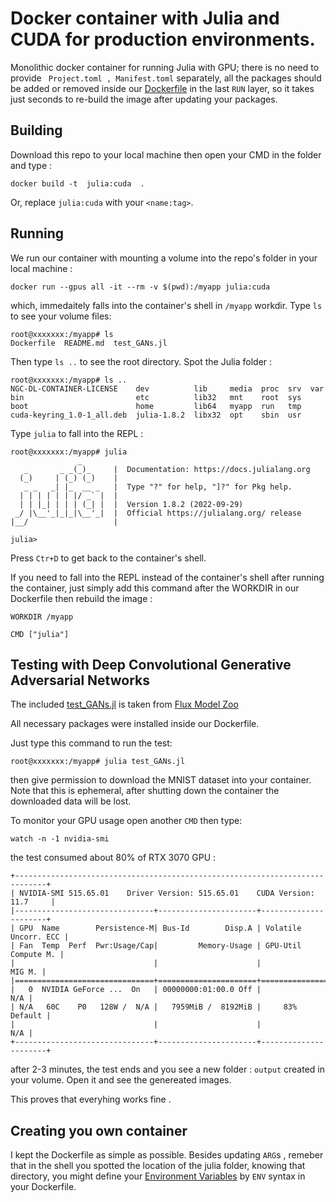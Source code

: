 

# Docker container with Julia  and CUDA for production environments.

Monolithic docker container for running Julia with GPU; there is no need to provide  ` Project.toml , Manifest.toml`  separately, all the packages should be added or removed inside our [Dockerfile](Dockerfile) in the last `RUN` layer, so it takes just seconds to re-build the image after updating your packages. 


## Building

Download this repo to your local machine then open your CMD in the folder and type : 

```
docker build -t  julia:cuda  .
```

Or, replace `julia:cuda`  with  your  `<name:tag>`.

## Running

We run our container with mounting a volume into the repo's folder in your local machine  :

```
docker run --gpus all -it --rm -v $(pwd):/myapp julia:cuda

```

which, immedaitely falls into the container's shell in `/myapp` workdir. Type `ls` to see your volume files:

```
root@xxxxxxx:/myapp# ls
Dockerfile  README.md  test_GANs.jl

```
Then type `ls ..` to see the root directory. Spot the Julia folder  :

```
root@xxxxxxx:/myapp# ls ..
NGC-DL-CONTAINER-LICENSE    dev          lib     media  proc  srv  var
bin                         etc          lib32   mnt    root  sys
boot                        home         lib64   myapp  run   tmp
cuda-keyring_1.0-1_all.deb  julia-1.8.2  libx32  opt    sbin  usr

```
Type ` julia ` to fall into the REPL :
```
root@xxxxxxx:/myapp# julia
               _
   _       _ _(_)_     |  Documentation: https://docs.julialang.org
  (_)     | (_) (_)    |
   _ _   _| |_  __ _   |  Type "?" for help, "]?" for Pkg help.
  | | | | | | |/ _` |  |
  | | |_| | | | (_| |  |  Version 1.8.2 (2022-09-29)
 _/ |\__'_|_|_|\__'_|  |  Official https://julialang.org/ release
|__/                   |

julia> 
```

Press `Ctr+D` to get back to the container's shell.

If you need to fall into the REPL instead of the container's shell after running the container, just simply add this command after the WORKDIR in our Dockerfile then rebuild the image :

```
WORKDIR /myapp

CMD ["julia"]
```

## Testing with Deep Convolutional Generative Adversarial Networks 

The included [test_GANs.jl](test_GANs.jl) is taken from [Flux Model Zoo](https://github.com/FluxML/model-zoo)

All necessary packages were installed inside our Dockerfile.

Just type this command to run the test:
```
root@xxxxxxx:/myapp# julia test_GANs.jl
```
then give permission to download the MNIST dataset into your container.  Note that this is ephemeral, after shutting down the container the downloaded data will be lost.

To monitor your GPU usage open another `CMD` then type: 

```
watch -n -1 nvidia-smi
```

the test consumed about 80% of  RTX 3070 GPU :

```
+-----------------------------------------------------------------------------+
| NVIDIA-SMI 515.65.01    Driver Version: 515.65.01    CUDA Version: 11.7     |
|-------------------------------+----------------------+----------------------+
| GPU  Name        Persistence-M| Bus-Id        Disp.A | Volatile Uncorr. ECC |
| Fan  Temp  Perf  Pwr:Usage/Cap|         Memory-Usage | GPU-Util  Compute M. |
|                               |                      |               MIG M. |
|===============================+======================+======================|
|   0  NVIDIA GeForce ...  On   | 00000000:01:00.0 Off |                  N/A |
| N/A   60C    P0   128W /  N/A |   7959MiB /  8192MiB |     83%      Default |
|                               |                      |                  N/A |
+-------------------------------+----------------------+----------------------+

```


after 2-3 minutes, the test ends and you see a new folder : `output` created in your volume. Open it and see the genereated images. 

This proves that everyhing works fine . 

## Creating you own container

I kept the Dockerfile as simple as possible. Besides updating  `ARG`s , remeber that in the shell you spotted the location of the julia folder, knowing that directory, you might define your [Environment Variables](https://docs.julialang.org/en/v1/manual/environment-variables/#Environment-Variables) by `ENV` syntax in your Dockerfile.








